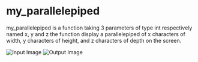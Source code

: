 # my_parallelepiped
my_parallelepiped is a function taking 3 parameters of type int respectively named x, y and z
the function display a parallelepiped of x characters of width, y characters of height, and z characters of depth on the screen.

![Input Image](https://image.noelshack.com/fichiers/2019/45/2/1572984204-imginput.png)
![Output Image](https://image.noelshack.com/fichiers/2019/45/2/1572984206-imgoutput.png)
